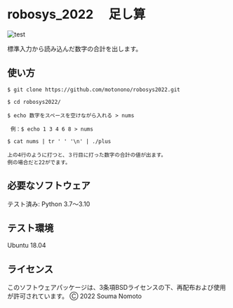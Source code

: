 # robosys_2022　 足し算 
![test](https://github.com/motonono/robosys2022/actions/workflows/test.yml/badge.svg)

標準入力から読み込んだ数字の合計を出します。

## 使い方
```
$ git clone https://github.com/motonono/robosys2022.git

$ cd robosys2022/

$ echo 数字をスペースを空けながら入れる > nums 

 例：$ echo 1 3 4 6 8 > nums

$ cat nums | tr ' ' '\n' | ./plus

上の4行のように打つと、３行目に打った数字の合計の値が出ます。
例の場合だと22がでます。
```
## 必要なソフトウェア
   テスト済み: Python 3.7～3.10

## テスト環境
 Ubuntu 18.04

## ライセンス
このソフトウェアパッケージは、3条項BSDライセンスの下、再配布および使用が許可されています。
Ⓒ 2022 Souma Nomoto
